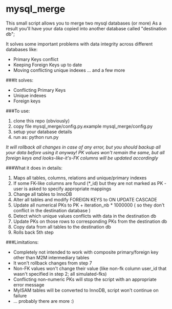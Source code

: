 mysql_merge
=============================

This small script allows you to merge two mysql databases (or more) 
As a result you'll have your data copied into another database called "destination db";

It solves some important problems with data integrity across different databases like:
* Primary Keys conflict
* Keeping Foreign Keys up to date
* Moving conflicting unique indexes
... and a few more

###It solves:
* Conflicting Primary Keys
* Unique indexes
* Foreign keys

###To use:
1. clone this repo (obviously)
2. copy file mysql_merge/config.py.example mysql_merge/config.py
3. setup your database details
4. run as: python run.py

*It will rollback all changes in case of any error, but you should backup all your data before using it anyway!*
*PK values won't remain the same, but all foreign keys and looks-like-it's-FK columns will be updated accordingly*

###What it does in details:
1. Maps all tables, columns, relations and unique/primary indexes
2. If some FK-like columns are found (*_id) but they are not marked as PK - user is asked to specify appropriate mappings
3. Change all tables to InnoDB
4. Alter all tables and modify FOREIGN KEYS to ON UPDATE CASCADE
5. Update all numerical PKs to PK + iteration_nb * 1000000 ( so they don't conflict in the destination database )
6. Detect which unique values conflicts with data in the destination db
7. Update PKs on those rows to corresponding PKs from the destination db
8. Copy data from all tables to the destination db
9. Rolls back 5th step

###Limitations:
* Completely not intended to work with composite primary/foreign key other than M2M intermediary tables
* It won't rollback changes from step 7
* Non-FK values won't change their value (like non-fk column user_id that wasn't specified in step 2; all simulated-fks)
* Conflicting non-numeric PKs will stop the script with an appropriate error message
* MyISAM tables will be converted to InnoDB, script won't continue on failure
* ... probably there are more :)
